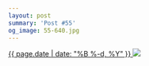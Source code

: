 ```yaml
---
layout: post
summary: 'Post #55'
og_image: 55-640.jpg
---
```


<p>
 <time>
  <a href="/55">
   {{ page.date | date: "%B %-d, %Y" }}
  </a>
 </time>
 <a href="/55">
  <img sizes="(min-width: 700px) 50vw, calc(100vw - 2rem)" src="{{ site.assets_url }}/55-320.jpg" srcset="{{ site.assets_url }}/55-640.jpg 640w, {{ site.assets_url }}/55-480.jpg 480w, {{ site.assets_url }}/55-320.jpg 320w, {{ site.assets_url }}/55-160.jpg 160w"/>
 </a>
</p>
